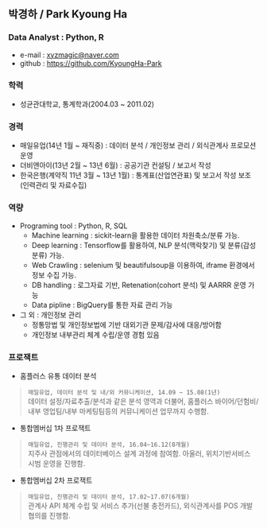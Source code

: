 ## 박경하 / Park Kyoung Ha
<!-- <img alt="깃헙 프로필 사진" src="https://avatars0.githubusercontent.com/u/31813225?s=460&v=4" width="200"> -->

### Data Analyst : Python, R
+ e-mail : xyzmagic@naver.com 
+ github : https://github.com/KyoungHa-Park

### 학력
+ 성균관대학교, 통계학과(2004.03 ~ 2011.02)

### 경력 
+ 매일유업(14년 1월 ~ 재직중) :  데이터 분석 / 개인정보 관리 / 외식관계사 프로모션 운영
+ 더비앤아이(13년 2월 ~ 13년 6월) :  공공기관 컨설팅 / 보고서 작성
+ 한국은행(계약직  11년 3월 ~ 13년 1월) : 통계표(산업연관표) 및 보고서 작성 보조(인력관리 및 자료수집)

### 역량
+ Programing tool : Python, R, SQL
  + Machine learning : sickit-learn을 활용한 데이터 차원축소/분류 가능.
  + Deep learning : Tensorflow를 활용하여, NLP 분석(맥락찾기) 및 분류(감성분류) 가능.
  + Web Crawling : selenium 및 beautifulsoup을 이용하여, iframe 환경에서 정보 수집 가능.
  + DB handling : 로그자료 기반, Retenation(cohort 분석) 및 AARRR 운영 가능
  + Data pipline : BigQuery를 통한 자료 관리 가능
+ 그 외 : 개인정보 관리
  + 정통망법 및 개인정보법에 기반 대외기관 문제/감사에 대응/방어함
  + 개인정보 내부관리 체계 수립/운영 경험 있음

### 프로잭트
+ 홈플러스 유통 데이터 분석

 > `매일유업, 데이터 분석 및 내/외 커뮤니케이션, 14.09 ~ 15.08(1년) `   
 > 데이터 설정/자료추출/분석과 같은 분석 영역과 더불어, 홈플러스 바이어/던험비/내부 영업팀/내부 마케팅팀등의 커뮤니케이션 업무까지 수행함.

+ 통합멤버십 1차 프로잭트

 > `매일유업, 진행관리 및 데이터 분석, 16.04~16.12(8개월)`   
 > 지주사 관점에서의 데이터베이스 설계 과정에 참여함. 아울러, 위치기반서비스 시범 운영을 진행함.

+ 통합멤버십 2차 프로잭트

 > `매일유업, 진행관리 및 데이터 분석, 17.02~17.07(6개월)`   
 > 관계사 API 체계 수립 및 서비스 추가(선불 충전카드), 외식관계사를 POS 개발 협의를 진행함.



